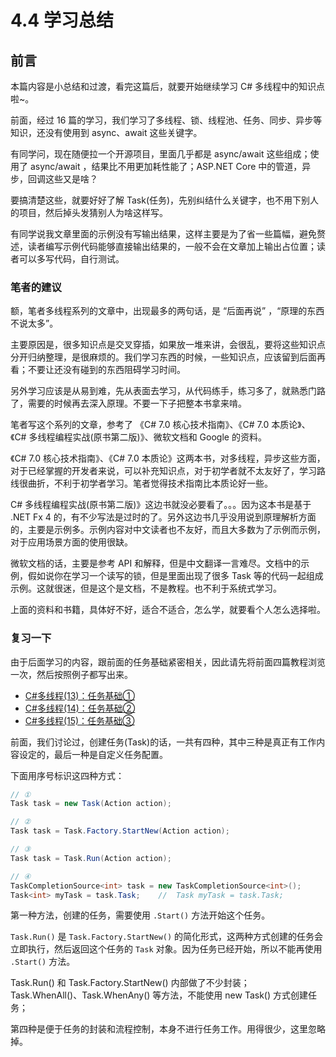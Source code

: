 # 4.4 学习总结

## 前言

本篇内容是小总结和过渡，看完这篇后，就要开始继续学习 C\# 多线程中的知识点啦~。

前面，经过 16 篇的学习，我们学习了多线程、锁、线程池、任务、同步、异步等知识，还没有使用到 async、await 这些关键字。

有同学问，现在随便拉一个开源项目，里面几乎都是 async/await 这些组成；使用了 async/await ，结果比不用更加耗性能了；ASP.NET Core 中的管道，异步，回调这些又是啥？

要搞清楚这些，就要好好了解 Task\(任务\)，先别纠结什么关键字，也不用下别人的项目，然后掉头发猜别人为啥这样写。

有同学说我文章里面的示例没有写输出结果，这样主要是为了省一些篇幅，避免赘述，读者编写示例代码能够直接输出结果的，一般不会在文章加上输出占位置；读者可以多写代码，自行测试。

### 笔者的建议

额，笔者多线程系列的文章中，出现最多的两句话，是 “后面再说” ，“原理的东西不说太多”。

主要原因是，很多知识点是交叉穿插，如果放一堆来讲，会很乱，要将这些知识点分开归纳整理，是很麻烦的。我们学习东西的时候，一些知识点，应该留到后面再看；不要让还没有碰到的东西阻碍学习时间。

另外学习应该是从易到难，先从表面去学习，从代码练手，练习多了，就熟悉门路了，需要的时候再去深入原理。不要一下子把整本书拿来啃。

笔者写这个系列的文章，参考了 《C\# 7.0 核心技术指南》、《C\# 7.0 本质论》、《C\# 多线程编程实战\(原书第二版\)》、微软文档和 Google 的资料。

《C\# 7.0 核心技术指南》、《C\# 7.0 本质论》这两本书，对多线程，异步这些方面，对于已经掌握的开发者来说，可以补充知识点，对于初学者就不太友好了，学习路线很曲折，不利于初学者学习。笔者觉得技术指南比本质论好一些。

C\# 多线程编程实战\(原书第二版\)》这边书就没必要看了。。。因为这本书是基于 .NET Fx 4 的，有不少写法是过时的了。另外这边书几乎没用说到原理解析方面的，主要是示例多。示例内容对中文读者也不友好，而且大多数为了示例而示例，对于应用场景方面的使用很缺。

微软文档的话，主要是参考 API 和解释，但是中文翻译一言难尽。文档中的示例，假如说你在学习一个读写的锁，但是里面出现了很多 Task 等的代码一起组成示例。这就很迷，但是这个是文档，不是教程。也不利于系统式学习。

上面的资料和书籍，具体好不好，适合不适合，怎么学，就要看个人怎么选择啦。

### 复习一下

由于后面学习的内容，跟前面的任务基础紧密相关，因此请先将前面四篇教程浏览一次，然后按照例子都写出来。

* [C\#多线程\(13\)：任务基础①](https://www.cnblogs.com/whuanle/p/12792639.html)
* [C\#多线程\(14\)：任务基础②](https://www.cnblogs.com/whuanle/p/12797269.html)
* [C\#多线程\(15\)：任务基础③](https://www.cnblogs.com/whuanle/p/12802943.html)

前面，我们讨论过，创建任务\(Task\)的话，一共有四种，其中三种是真正有工作内容设定的，最后一种是自定义任务配置。

下面用序号标识这四种方式：

```csharp
// ①
Task task = new Task(Action action);
```

```csharp
// ②
Task task = Task.Factory.StartNew(Action action);
```

```csharp
// ③
Task task = Task.Run(Action action);
```

```csharp
// ④ 
TaskCompletionSource<int> task = new TaskCompletionSource<int>();
Task<int> myTask = task.Task;    //  Task myTask = task.Task;
```

第一种方法，创建的任务，需要使用 `.Start()` 方法开始这个任务。

`Task.Run()` 是 `Task.Factory.StartNew()` 的简化形式，这两种方式创建的任务会立即执行，然后返回这个任务的 `Task` 对象。因为任务已经开始，所以不能再使用 `.Start()` 方法。

 Task.Run\(\) 和 Task.Factory.StartNew\(\) 内部做了不少封装；  
 Task.WhenAll\(\)、Task.WhenAny\(\) 等方法，不能使用 new Task\(\) 方式创建任务；

第四种是便于任务的封装和流程控制，本身不进行任务工作。用得很少，这里忽略掉。

